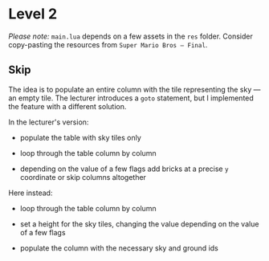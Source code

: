# Level 2

_Please note:_ `main.lua` depends on a few assets in the `res` folder. Consider copy-pasting the resources from `Super Mario Bros — Final`.

## Skip

The idea is to populate an entire column with the tile representing the sky — an empty tile. The lecturer introduces a `goto` statement, but I implemented the feature with a different solution.

In the lecturer's version:

- populate the table with sky tiles only

- loop through the table column by column

- depending on the value of a few flags add bricks at a precise `y` coordinate or skip columns altogether

Here instead:

- loop through the table column by column

- set a height for the sky tiles, changing the value depending on the value of a few flags

- populate the column with the necessary sky and ground ids
